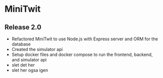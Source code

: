 # MiniTwit

Release 2.0
-----------
* Refactored MiniTwit to use Node.js with Express server and ORM for the database
* Created the simulator api
* Setup docker files and docker compose to run the frontend, backend, and simulator api
* slet det her
* slet her ogsa igen

